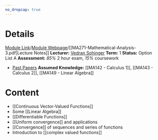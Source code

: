 ```yaml
---
no_dropcap: true
---
```

# Details
[Module Link](https://courses.warwick.ac.uk/modules/2024/MA271-10)/[Module Webpage](https://warwick.ac.uk/fac/sci/maths/currentstudents/ughandbook/ext/ma271/)/[[MA271-Mathematical-Analysis-3.pdf|Lecture Notes]]
**Lecturer:** [Vedran Sohinger](https://warwick.ac.uk/fac/sci/maths/people/staff/vedran_sohinger/)
**Term:** 1
**Status:** Option List A
**Assessment:** *85%* 2 hour exam, *15%* coursework
- [Past Papers](https://warwick.ac.uk/exampapers?q=MA271)
**Assumed Knowledge:** [[MA142 - Calculus 1]], [[MA143 - Calculus 2]], [[MA149 - Linear Algebra]]
# Content 
- [[Continuous Vector-Valued Functions]]
- Some [[Linear Algebra]]
- [[Differentiable Functions]]
- [[Uniform convergence]] and applications
- [[Convergence]] of sequences and series of functions
- Introduction to [[complex valued functions]]